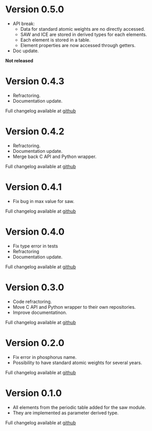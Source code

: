 # Version 0.5.0

* API break: 
    * Data for standard atomic weights are no directly accessed.
    * SAW and ICE are stored in derived types for each elements.
    * Each element is stored in a table.
    * Element properties are now accessed through getters.
* Doc update.


**Not released**


# Version 0.4.3 

* Refractoring.
* Documentation update.

Full changelog available at [github](https://github.com/MilanSkocic/ciaaw/releases)


# Version 0.4.2 

* Refractoring.
* Documentation update.
* Merge back C API and Python wrapper.

Full changelog available at [github](https://github.com/MilanSkocic/ciaaw/releases)


# Version 0.4.1

* Fix bug in max value for saw. 

Full changelog available at [github](https://github.com/MilanSkocic/ciaaw/releases)


# Version 0.4.0

* Fix type error in tests
* Refractoring
* Documentation update.

Full changelog available at [github](https://github.com/MilanSkocic/ciaaw/releases)


# Version 0.3.0

* Code refractoring.
* Move C API and Python wrapper to their own repositories.
* Improve documentatinon.

Full changelog available at [github](https://github.com/MilanSkocic/ciaaw/releases)



# Version 0.2.0

* Fix error in phosphorus name.
* Possibility to have standard atomic weights for several years.

Full changelog available at [github](https://github.com/MilanSkocic/ciaaw/releases)



# Version 0.1.0

* All elements from the periodic table added for the saw module.
* They are implemented as parameter derived type.

Full changelog available at [github](https://github.com/MilanSkocic/ciaaw/releases)
